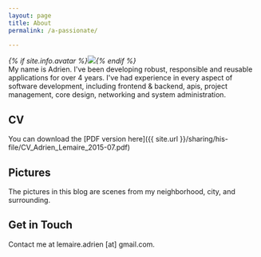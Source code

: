 ```yaml
---
layout: page
title: About
permalink: /a-passionate/

---
```


<address>
{% if site.info.avatar %}<img src="/images/{{ site.info.avatar }}">{% endif %}
</address>
My name is Adrien. I've been developing robust, responsible and reusable applications for over 4 years.
I've had experience in every aspect of software development, including frontend
& backend, apis, project management, core design, networking and system administration.


## CV

You can download the [PDF version here]({{ site.url }}/sharing/his-file/CV_Adrien_Lemaire_2015-07.pdf)


## Pictures
The pictures in this blog are scenes from my neighborhood, city, and
surrounding.


## Get in Touch

Contact me at lemaire.adrien [at] gmail.com.
